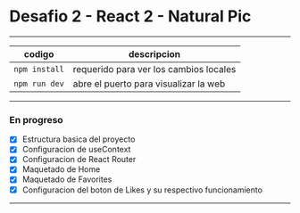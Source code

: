 # Desafio 2 - React 2 - Natural Pic
---
| codigo | descripcion |
| ------ | ----------- |
|`npm install` | requerido para ver los cambios locales |
|`npm run dev` | abre el puerto para visualizar la web |
---
### En progreso
- [x] Estructura basica del proyecto
- [x] Configuracion de useContext
- [x] Configuracion de React Router
- [x] Maquetado de Home
- [x] Maquetado de Favorites
- [x] Configuracion del boton de Likes y su respectivo funcionamiento
---


